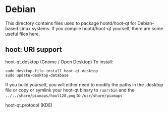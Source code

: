
Debian
====================
This directory contains files used to package hootd/hoot-qt
for Debian-based Linux systems. If you compile hootd/hoot-qt yourself, there are some useful files here.

## hoot: URI support ##


hoot-qt.desktop  (Gnome / Open Desktop)
To install:

	sudo desktop-file-install hoot-qt.desktop
	sudo update-desktop-database

If you build yourself, you will either need to modify the paths in
the .desktop file or copy or symlink your hoot-qt binary to `/usr/bin`
and the `../../share/pixmaps/hoot128.png` to `/usr/share/pixmaps`

hoot-qt.protocol (KDE)

